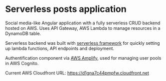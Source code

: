 # Serverless posts application
Social media-like Angular application with a fully serverless CRUD backend hosted on AWS. Uses API Gateway, AWS Lambda to manage resources in a DynamoDB table.

Serverless backend was built with [serverless framework](https://github.com/serverless/serverless) for quickly setting up lambda functions, API endpoints and deployment.

Authentification component via [AWS Amplify](https://github.com/aws-amplify/amplify-js), used for managing user pools in AWS Cognito.

Current AWS Cloudfront URL: https://d1gna7c44pmpfw.cloudfront.net
